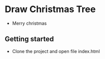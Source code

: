 # Draw Christmas Tree
- Merry christmas
## Getting started
- Clone the project and open file index.html

